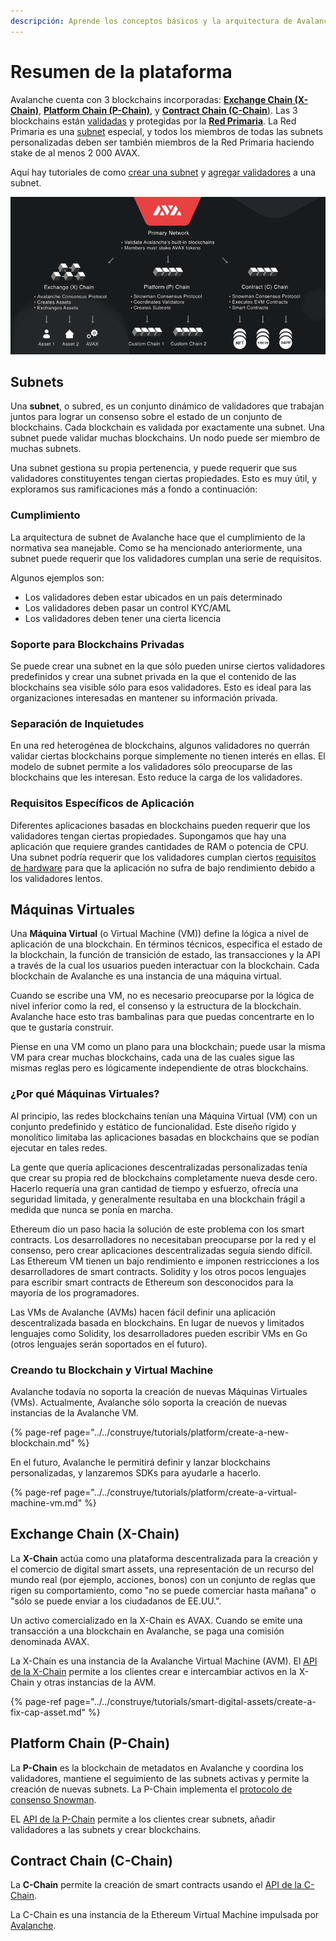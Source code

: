 ```yaml
---
descripción: Aprende los conceptos básicos y la arquitectura de Avalanche
---
```


# Resumen de la plataforma

Avalanche cuenta con 3 blockchains incorporadas: [**Exchange Chain \(X-Chain\)**](./#exchange-chain-x-chain), [**Platform Chain \(P-Chain\)**](./#platform-chain-p-chain), y [**Contract Chain \(C-Chain**\)](./#contract-chain-c-chain). Las 3 blockchains están [validadas](http://support.avalabs.org/en/articles/4064704-what-is-a-blockchain-validator) y protegidas por la [**Red Primaria**](http://support.avalabs.org/en/articles/4135650-what-is-the-primary-network). La Red Primaria es una [subnet](http://support.avalabs.org/en/articles/4064861-what-is-a-subnetwork-subnet) especial, y todos los miembros de todas las subnets personalizadas deben ser también miembros de la Red Primaria haciendo stake de al menos 2 000 AVAX.

Aquí hay tutoriales de como [crear una subnet](../../construye/tutorials/platform/create-a-subnet.md) y [agregar validadores](../../construye/tutorials/nodes-and-staking/add-a-validator.md) a una subnet.

![Primary network](../../.gitbook/assets/image%20%2821%29.png)

## Subnets

Una **subnet**, o subred, es un conjunto dinámico de validadores que trabajan juntos para lograr un consenso sobre el estado de un conjunto de blockchains. Cada blockchain es validada por exactamente una subnet. Una subnet puede validar muchas blockchains. Un nodo puede ser miembro de muchas subnets.

Una subnet gestiona su propia pertenencia, y puede requerir que sus validadores constituyentes tengan ciertas propiedades. Esto es muy útil, y exploramos sus ramificaciones más a fondo a continuación:

### Cumplimiento

La arquitectura de subnet de Avalanche hace que el cumplimiento de la normativa sea manejable. Como se ha mencionado anteriormente, una subnet puede requerir que los validadores cumplan una serie de requisitos.

Algunos ejemplos son:

* Los validadores deben estar ubicados en un país determinado
* Los validadores deben pasar un control KYC/AML
* Los validadores deben tener una cierta licencia

### Soporte para Blockchains Privadas

Se puede crear una subnet en la que sólo pueden unirse ciertos validadores predefinidos y crear una subnet privada en la que el contenido de las blockchains sea visible sólo para esos validadores. Esto es ideal para las organizaciones interesadas en mantener su información privada.

### Separación de Inquietudes

En una red heterogénea de blockchains, algunos validadores no querrán validar ciertas blockchains porque simplemente no tienen interés en ellas. El modelo de subnet permite a los validadores sólo preocuparse de las blockchains que les interesan. Esto reduce la carga de los validadores.

### Requisitos Específicos de Aplicación

Diferentes aplicaciones basadas en blockchains pueden requerir que los validadores tengan ciertas propiedades. Supongamos que hay una aplicación que requiere grandes cantidades de RAM o potencia de CPU. Una subnet podría requerir que los validadores cumplan ciertos [requisitos de hardware](http://support.avalabs.org/en/articles/4064879-technical-requirements-for-running-a-validator-node-on-avalanche) para que la aplicación no sufra de bajo rendimiento debido a los validadores lentos.

## Máquinas Virtuales

Una **Máquina Virtual** \(o Virtual Machine \(VM\)\) define la lógica a nivel de aplicación de una blockchain. En términos técnicos, especifica el estado de la blockchain, la función de transición de estado, las transacciones y la API a través de la cual los usuarios pueden interactuar con la blockchain. Cada blockchain de Avalanche es una instancia de una máquina virtual.

Cuando se escribe una VM, no es necesario preocuparse por la lógica de nivel inferior como la red, el consenso y la estructura de la blockchain. Avalanche hace esto tras bambalinas para que puedas concentrarte en lo que te gustaría construir.

Piense en una VM como un plano para una blockchain; puede usar la misma VM para crear muchas blockchains, cada una de las cuales sigue las mismas reglas pero es lógicamente independiente de otras blockchains.

### ¿Por qué  Máquinas Virtuales?

Al principio, las redes blockchains tenían una Máquina Virtual \(VM\) con un conjunto predefinido y estático de funcionalidad. Este diseño rígido y monolítico limitaba las aplicaciones basadas en blockchains que se podían ejecutar en tales redes.

La gente que quería aplicaciones descentralizadas personalizadas tenía que crear su propia red de blockchains completamente nueva desde cero. Hacerlo requería una gran cantidad de tiempo y esfuerzo, ofrecía una seguridad limitada, y generalmente resultaba en una blockchain frágil a medida que nunca se ponía en marcha.

Ethereum dio un paso hacia la solución de este problema con los smart contracts. Los desarrolladores no necesitaban preocuparse por la red y el consenso, pero crear aplicaciones descentralizadas seguía siendo difícil. Las Ethereum VM tienen un bajo rendimiento e imponen restricciones a los desarrolladores de smart contracts. Solidity y los otros pocos lenguajes para escribir smart contracts de Ethereum son desconocidos para la mayoría de los programadores.

Las VMs de Avalanche \(AVMs\) hacen fácil definir una aplicación descentralizada basada en blockchains. En lugar de nuevos y limitados lenguajes como Solidity, los desarrolladores pueden escribir VMs en Go \(otros lenguajes serán soportados en el futuro\).

### Creando tu Blockchain y Virtual Machine

Avalanche todavía no soporta la creación de nuevas Máquinas Virtuales \(VMs\). Actualmente, Avalanche sólo soporta la creación de nuevas instancias de la Avalanche VM.

{% page-ref page="../../construye/tutorials/platform/create-a-new-blockchain.md" %}

En el futuro, Avalanche le permitirá definir y lanzar blockchains personalizadas, y lanzaremos SDKs para ayudarle a hacerlo.

{% page-ref page="../../construye/tutorials/platform/create-a-virtual-machine-vm.md" %}

## Exchange Chain \(X-Chain\)

La **X-Chain** actúa como una plataforma descentralizada para la creación y el comercio de digital smart assets, una representación de un recurso del mundo real \(por ejemplo, acciones, bonos\) con un conjunto de reglas que rigen su comportamiento, como "no se puede comerciar hasta mañana" o "sólo se puede enviar a los ciudadanos de EE.UU.".

Un activo comercializado en la X-Chain es AVAX. Cuando se emite una transacción a una blockchain en Avalanche, se paga una comisión denominada AVAX.

La X-Chain es una instancia de la Avalanche Virtual Machine \(AVM\). El [API de la X-Chain](../../construye/avalanchego-apis/exchange-chain-x-chain-api.md) permite a los clientes crear e intercambiar activos en la X-Chain y otras instancias de la AVM.

{% page-ref page="../../construye/tutorials/smart-digital-assets/create-a-fix-cap-asset.md" %}

## Platform Chain \(P-Chain\)

La **P-Chain** es la blockchain de metadatos en Avalanche y coordina los validadores, mantiene el seguimiento de las subnets activas y permite la creación de nuevas subnets. La P-Chain implementa el [protocolo de consenso Snowman](../../#snowman-consensus-protocol).

EL [API de la P-Chain](../../construye/avalanchego-apis/platform-chain-p-chain-api.md) permite a los clientes crear subnets, añadir validadores a las subnets y crear blockchains.

## Contract Chain \(C-Chain\)

La **C-Chain** permite la creación de smart contracts usando el [API de la C-Chain](../../construye/avalanchego-apis/contract-chain-c-chain-api.md).

La C-Chain es una instancia de la Ethereum Virtual Machine impulsada por [Avalanche](../../).

